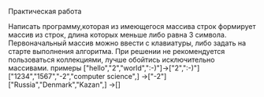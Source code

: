 Практическая работа

Написать программу,которая из имеющегося массива строк формирует массив из строк, 
длина которых меньше либо равна 3 символа.
Первоначальный массив можно ввести с клавиатуры, либо задать на старте выполнения алгоритма.
При решении не рекомендуется пользоваться коллекциями, лучше обойтись исключительно массивами.
примеры
["hello","2","world",":-)"]->["2",":-)"]
["1234","1567","-2","computer science",] ->["-2"]
["Russia","Denmark","Kazan",] ->[]